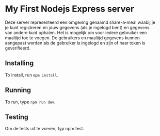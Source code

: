 # My First Nodejs Express server

Deze server representeerd een omgeving genaamd share-a-meal waabij je je kunt registreren en jouw gegevens (als je ingelogd bent) en gegevens van andere kunt ophalen. Het is mogelijk om voor iedere gebruiker een maaltijd toe te voegen. De gebruikers en maaltijd gegevens kunnen aangepast worden als de gebruiker is ingelogd en zijn of haar token is geverifieerd.

## Installing

To install, run `npm install`.

## Running

To run, type `npm run dev`.

## Testing

Om de tests uit te voeren, typ npm test.
